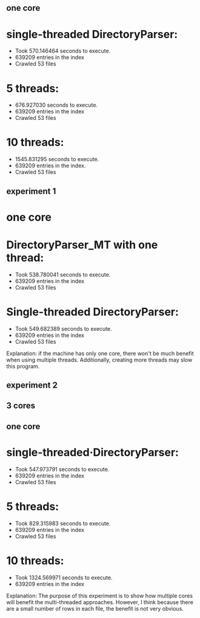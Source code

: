 ## one core
# single-threaded DirectoryParser:
* Took 570.146464 seconds to execute.
* 639209 entries in the index
* Crawled 53 files

# 5 threads:
* 676.927030 seconds to execute.
* 639209 entries in the index
* Crawled 53 files

# 10 threads:
* 1545.831295 seconds to execute.
* 639209 entries in the index.
* Crawled 53 files

## experiment 1
# one core

# DirectoryParser_MT with one thread:
* Took 538.780041 seconds to execute.
* 639209 entries in the index
* Crawled 53 files

# Single-threaded DirectoryParser:
* Took 549.682389 seconds to execute.
* 639209 entries in the index
* Crawled 53 files

Explanation: if the machine has only one core, there won't be much benefit when using multiple threads. Additionally, creating more threads may slow this program.

## experiment 2
## 3 cores
## one core
# single-threaded·DirectoryParser:
* Took 547.973791 seconds to execute.
* 639209 entries in the index
* Crawled 53 files

# 5 threads:
* Took 829.315983 seconds to execute.
* 639209 entries in the index
* Crawled 53 files

# 10 threads:
* Took 1324.569971 seconds to execute.
* 639209 entries in the index

Explanation: The purpose of this experiment is to show how multiple cores will benefit the multi-threaded approaches. However, I think because there are a small number of rows in each file, the benefit is not very obvious.
